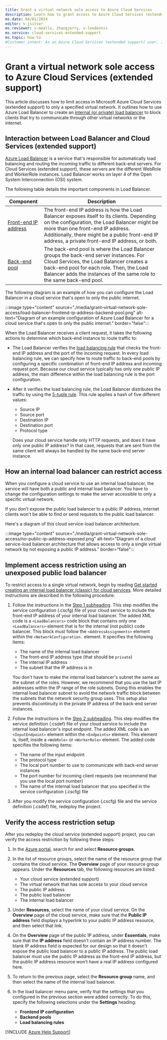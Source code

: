 ```yaml
---
title: Grant a virtual network sole access to Azure Cloud Services
description: Learn how to grant access to Azure Cloud Services (extended support) to only a specified virtual network.
ms.date: 04/01/2024
editor: v-jsitser
ms.reviewer: v-maallu, zhangjerry, v-leedennis
ms.service: cloud-services-extended-support
ms.topic: how-to
#Customer intent: As an Azure Cloud Services (extended support) user, I want to restrict cloud service to only a specified virtual network so that I can make my cloud service more secure.
---
```


# Grant a virtual network sole access to Azure Cloud Services (extended support)

This article discusses how to limit access in Microsoft Azure Cloud Services (extended support) to only a specified virtual network. It outlines how to use Azure Load Balancer to create an [internal (or private) load balancer](/azure/load-balancer/components#frontend-ip-configurations) to block clients that try to communicate through other virtual networks or the internet.

## Interaction between Load Balancer and Cloud Services (extended support)

[Azure Load Balancer](/azure/load-balancer/load-balancer-overview) is a service that's responsible for automatically load balancing and routing the incoming traffic to different back-end servers. For Cloud Services (extended support), these servers are the different WebRole and WorkerRole instances. Load Balancer works on layer 4 of the Open System Interconnection (OSI) system.

The following table details the important components in Load Balancer.

| Component | Description |
|--|--|
| [Front-end IP address](/azure/load-balancer/components#frontend-ip-configuration-) | The front-end IP address is how the Load Balancer exposes itself to its clients. Depending on the configuration, the Load Balancer might be more than one front-end IP address. Additionally, there might be a public front-end IP address, a private front-end IP address, or both. |
| [Back-end pool](/azure/load-balancer/components#backend-pool) | The back-end pool is where the Load Balancer groups the back-end server instances. For Cloud Services, the Load Balancer creates a back-end pool for each role. Then, the Load Balancer adds the instances of the same role to the same back-end pool. |

The following diagram is an example of how you can configure the Load Balancer in a cloud service that's open to only the public internet.

:::image type="content" source="./media/grant-virtual-network-sole-access/load-balancer-frontend-ip-address-backend-pool.png" alt-text="Diagram of an example configuration of Azure Load Balancer for a cloud service that's open to only the public internet." border="false":::

When the Load Balancer receives a client request, it takes the following actions to determine which back-end instance to route traffic to:

- The Load Balancer verifies the [load balancing rule](/azure/load-balancer/components#load-balancer-rules) that checks the front-end IP address and the port of the incoming request. In every load balancing rule, we can specify how to route traffic to back-end pools by configuring a specific combination of front-end IP address and incoming request port. Because our cloud service typically has only one public IP address, the main difference within the load balancing rule is the port configuration.

- After it verifies the load balancing rule, the Load Balancer distributes the traffic by using the [5-tuple rule](/azure/load-balancer/distribution-mode-concepts#hash-based). This rule applies a hash of five different values:

   - Source IP
   - Source port
   - Destination IP
   - Destination port
   - Protocol type

   Does your cloud service handle only HTTP requests, and does it have only one public IP address? In that case, requests that are sent from the same client will always be handled by the same back-end server instance.

## How an internal load balancer can restrict access

When you configure a cloud service to use an internal load balancer, the service will have both a public and internal load balancer. You have to change the configuration settings to make the server accessible to only a specific virtual network.

If you don't expose the public load balancer to a public IP address, internet clients won't be able to find or send requests to the public load balancer.

Here's a diagram of this cloud service-load balancer architecture.

:::image type="content" source="./media/grant-virtual-network-sole-access/no-public-ip-address-exposed.png" alt-text="Diagram of a cloud service-load balancer architecture that allows access to only a single virtual network by not exposing a public IP address." border="false":::

## Implement access restriction using an unexposed public load balancer

To restrict access to a single virtual network, begin by reading [Get started creating an internal load balancer (classic) for cloud services](/previous-versions/azure/load-balancer/load-balancer-get-started-ilb-classic-cloud). More detailed instructions are described in the following procedure:

1. Follow the instructions in the [Step 1 subheading](/previous-versions/azure/load-balancer/load-balancer-get-started-ilb-classic-cloud#step-1). This step modifies the service configuration (.cscfg) file of your cloud service to include the front-end IP address of your internal load balancer. The added XML code is a `<LoadBalancers>` code block that contains only one `<LoadBalancers>` element that is for the internal (not public) code balancer. This block must follow the `<AddressAssignments>` element within the `<NetworkConfiguration.` element. It specifies the following items:

   - The name of the internal load balancer
   - The front-end IP address type (that should be `private`)
   - The internal IP address
   - The subnet that the IP address is in

   You don't have to make the internal load balancer's subnet the same as the subnet of the roles. However, we recommend that you use the last IP addresses within the IP range of the role subnets. Doing this enables the internal load balancer subnet to avoid the network traffic block between the subnets that the network security group uses. This setup also prevents discontinuity in the private IP address of the back-end server instances.

1. Follow the instructions in the [Step 2 subheading](/previous-versions/azure/load-balancer/load-balancer-get-started-ilb-classic-cloud#step-2). This step modifies the service definition (.csdef) file of your cloud service to include the internal load balancer's input endpoint. The added XML code is an `<InputEndpoint>` element within the `<Endpoints>` element. This element is, itself, inside a `<WebRole>` or `<WorkerRole>` element. The added code specifies the following items:

   - The name of the input endpoint
   - The protocol type
   - The local port number to use to communicate with back-end server instances
   - The port number for incoming client requests (we recommend that you use the local port number)
   - The name of the internal load balancer that you specified in the service configuration (.cscfg) file

1. After you modify the service configuration (.cscfg) file and the service definition (.csdef) file, redeploy the project.

## Verify the access restriction setup

After you redeploy the cloud service (extended support) project, you can verify the access restriction by following these steps:

1. In the [Azure portal](https://portal.azure.com), search for and select **Resource groups**.
1. In the list of resource groups, select the name of the resource group that contains the cloud service. The **Overview** page of your resource group appears. Under the **Resources** tab, the following resources are listed:

   - Your cloud service (extended support)
   - The virtual network that has sole access to your cloud service
   - The public IP address
   - The public load balancer
   - The internal load balancer

1. Under **Resources**, select the name of your cloud service. On the **Overview** page of the cloud service, make sure that the **Public IP address** field displays a hyperlink to your public IP address resource, and then select that link.
1. On the **Overview** page of the public IP address, under **Essentials**, make sure that the **IP address** field doesn't contain an IP address number. The blank IP address field is expected for our design so that it doesn't expose the public load balancer to a public IP address. The public load balancer must use the public IP address as the front-end IP address, but the public IP address resource won't have a real IP address configured here.
1. To return to the previous page, select the **Resource group** name, and then select the name of the internal load balancer.
1. In the load balancer menu pane, verify that the settings that you configured in the previous section were added correctly. To do this, specify the following selections under the **Settings** heading:

   - **Frontend IP configuration**
   - **Backend pools**
   - **Load balancing rules**

[!INCLUDE [Azure Help Support](../../../includes/azure-help-support.md)]
